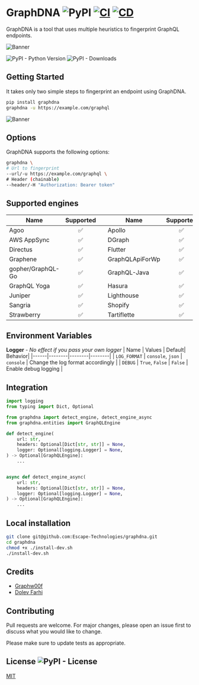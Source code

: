 # GraphDNA ![PyPI](https://img.shields.io/pypi/v/GraphDNA) [![CI](https://github.com/Escape-Technologies/GraphDNA/actions/workflows/ci.yaml/badge.svg)](https://github.com/Escape-Technologies/GraphDNA/actions/workflows/ci.yaml) [![CD](https://github.com/Escape-Technologies/GraphDNA/actions/workflows/cd.yaml/badge.svg)](https://github.com/Escape-Technologies/GraphDNA/actions/workflows/cd.yaml)

GraphDNA is a tool that uses multiple heuristics to fingerprint GraphQL endpoints.

![Banner](docs/banner.png)

![PyPI - Python Version](https://img.shields.io/pypi/pyversions/GraphDNA)
![PyPI - Downloads](https://img.shields.io/pypi/dm/GraphDNA)

## Getting Started

It takes only two simple steps to fingerprint an endpoint using GraphDNA.

```bash
pip install graphdna
graphdna -u https://example.com/graphql
```

![Banner](docs/hackerone.png)

## Options

GraphDNA supports the following options:

```bash
graphdna \ 
# Url to fingerprint
--url/-u https://example.com/graphql \
# Header (chainable)
--header/-H "Authorization: Bearer token"
```

## Supported engines

| Name | Supported |   | Name | Supported |   | Name | Supported |
|------|:---------:|---|------|:---------:|---|------|:---------:|
| Agoo | ✅ | | Apollo | ✅ | | Ariadne | ✅ |
| AWS AppSync | ✅ | | DGraph | ✅ | | Dianajl | ✅ |
| Directus | ✅ | | Flutter | ✅ | | GQLGen | ✅ |
| Graphene | ✅ | | GraphQLApiForWp | ✅ | | GraphQL-Go | ✅ |
| gopher/GraphQL-Go | ✅ | | GraphQL-Java | ✅ | | GraphQL-PHP | ✅ |
| GraphQL Yoga | ✅ | | Hasura | ✅ | | HyperGraphQL | ✅ |
| Juniper | ✅ | | Lighthouse | ✅ | | GraphQL Ruby | ✅ |
| Sangria | ✅ | | Shopify | ✅ | | Stepzen | ✅ |
| Strawberry | ✅ | | Tartiflette | ✅ | | WPGraphQL | ✅ |

## Environment Variables

**Logger** - *No effect if you pass your own logger*
| Name | Values  | Default| Behavior|
|------|--------|--------|--------|
| `LOG_FORMAT` | `console`, `json` | `console` | Change the log format accordingly |
| `DEBUG` | `True`, `False` | `False` | Enable debug logging |

## Integration

```python
import logging
from typing import Dict, Optional

from graphdna import detect_engine, detect_engine_async
from graphdna.entities import GraphQLEngine

def detect_engine(
    url: str,
    headers: Optional[Dict[str, str]] = None,
    logger: Optional[logging.Logger] = None,
) -> Optional[GraphQLEngine]:
    ...


async def detect_engine_async(
    url: str,
    headers: Optional[Dict[str, str]] = None,
    logger: Optional[logging.Logger] = None,
) -> Optional[GraphQLEngine]:
    ...
```
## Local installation

```bash
git clone git@github.com:Escape-Technologies/graphdna.git
cd graphdna
chmod +x ./install-dev.sh
./install-dev.sh
```

## Credits

* [Graphw00f](https://github.com/dolevf/graphw00f)
* [Dolev Farhi](https://github.com/dolevf)

## Contributing

Pull requests are welcome. For major changes, please open an issue first to discuss what you would like to change.

Please make sure to update tests as appropriate.

## License ![PyPI - License](https://img.shields.io/pypi/l/GraphDNA)

[MIT](https://choosealicense.com/licenses/mit/)
